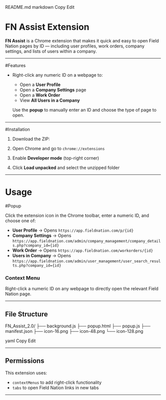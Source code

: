 README.md
markdown
Copy
Edit
# FN Assist Extension

**FN Assist** is a Chrome extension that makes it quick and easy to open Field Nation pages by ID — including user profiles, work orders, company settings, and lists of users within a company.

---

#Features

- Right-click any numeric ID on a webpage to:
  - Open a **User Profile**
  - Open a **Company Settings** page
  - Open a **Work Order**
  - View **All Users in a Company**

  Use the **popup** to manually enter an ID and choose the type of page to open.

---

#Installation

1. Download the ZIP:  
   

2. Open Chrome and go to `chrome://extensions`

3. Enable **Developer mode** (top-right corner)

4. Click **Load unpacked** and select the unzipped folder

---

# Usage

#Popup

Click the extension icon in the Chrome toolbar, enter a numeric ID, and choose one of:

- **User Profile** → Opens `https://app.fieldnation.com/p/{id}`
- **Company Settings** → Opens `https://app.fieldnation.com/admin/company_management/company_details.php?company_id={id}`
- **Work Order** → Opens `https://app.fieldnation.com/workorders/{id}`
- **Users in Company** → Opens `https://app.fieldnation.com/admin/user_management/user_search_results.php?company_id={id}`

### Context Menu

Right-click a numeric ID on any webpage to directly open the relevant Field Nation page.

---

## File Structure

FN_Assist_2.0/
├── background.js
├── popup.html
├── popup.js
├── manifest.json
├── icon-16.png
├── icon-48.png
└── icon-128.png

yaml
Copy
Edit

---

## Permissions

This extension uses:

- `contextMenus` to add right-click functionality
- `tabs` to open Field Nation links in new tabs

---


